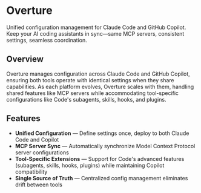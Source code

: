 # Overture

Unified configuration management for Claude Code and GitHub Copilot. Keep your AI coding assistants in sync—same MCP servers, consistent settings, seamless coordination.

## Overview

Overture manages configuration across Claude Code and GitHub Copilot, ensuring both tools operate with identical settings when they share capabilities. As each platform evolves, Overture scales with them, handling shared features like MCP servers while accommodating tool-specific configurations like Code's subagents, skills, hooks, and plugins.

## Features

- **Unified Configuration** — Define settings once, deploy to both Claude Code and Copilot
- **MCP Server Sync** — Automatically synchronize Model Context Protocol server configurations
- **Tool-Specific Extensions** — Support for Code's advanced features (subagents, skills, hooks, plugins) while maintaining Copilot compatibility
- **Single Source of Truth** — Centralized config management eliminates drift between tools
